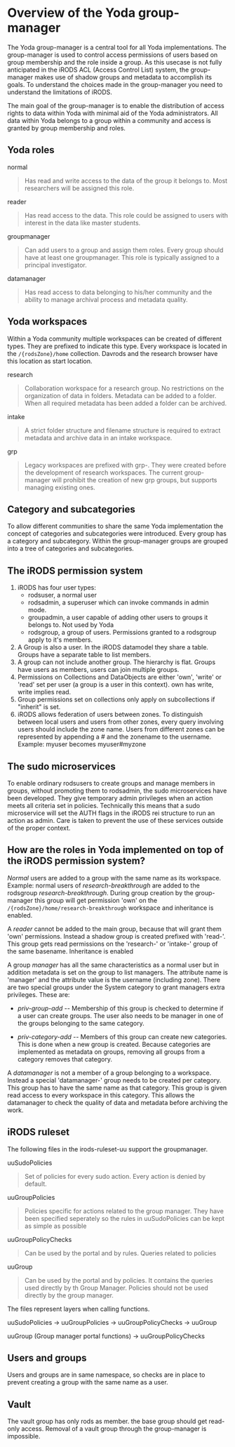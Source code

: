 # Overview of the Yoda group-manager
The Yoda group-manager is a central tool for all Yoda implementations. The group-manager is used to control access permissions of users based on group membership and the role inside a group. As this usecase is not fully anticipated in the iRODS ACL (Access Control List) system, the group-manager makes use of shadow groups and metadata to accomplish its goals. To understand the choices made in the group-manager you need to understand the limitations of iRODS.


The main goal of the group-manager is to enable the distribution of access rights to data within Yoda with minimal aid of the Yoda administrators. All data within Yoda belongs to a group within a community and access is granted by group membership and roles.

## Yoda roles
normal
> Has read and write access to the data of the group it belongs to. Most researchers will be assigned this role.

reader
> Has read access to the data. This role could be assigned to users with interest in the data like master students.

groupmanager

> Can add users to a group and assign them roles. Every group should have at least one groupmanager. This role is typically assigned to a principal investigator.


datamanager
> Has read access to data belonging to his/her community and the ability to manage archival process and metadata quality.


## Yoda workspaces
Within a Yoda community multiple workspaces can be created of different types. They are prefixed to indicate this type. Every workspace is located in the `/{rodsZone}/home` collection. Davrods and the research browser have this location as start location.

research
> Collaboration workspace for a research group. No restrictions on the organization of data in folders. Metadata can be added to a folder. When all required metadata has been added a folder can be archived.

intake
> A strict folder structure and filename structure is required to extract metadata and archive data in an intake workspace.

grp
> Legacy workspaces are prefixed with grp-. They were created before the development of research workspaces. The current group-manager will prohibit the creation of new grp groups, but supports managing existing ones.


## Category and subcategories
To allow different communities to share the same Yoda implementation the concept of categories and subcategories were introduced. Every group has a category and subcategory. Within the group-manager groups are grouped into a tree of categories and subcategories.

## The iRODS permission system
1. iRODS has four user types:
	- rodsuser, a normal user
	- rodsadmin, a superuser which can invoke commands in admin mode.
	- groupadmin, a user capable of adding other users to groups it belongs to. Not used by Yoda
	- rodsgroup, a group of users. Permissions granted to a rodsgroup apply to it's members.
2. A Group is also a user. In the iRODS datamodel they share a table. Groups have a separate table to list members.
3. A group can not include another group. The hierarchy is flat. Groups have users as members, users can join multiple groups.
4. Permissions on Collections and DataObjects are either 'own', 'write' or 'read' set per user (a group is a user in this context). own has write, write implies read.
5. Group permissions set on collections only apply on subcollections if "inherit" is set.
6. iRODS allows federation of users between zones. To distinguish between local users and users from other zones, every query involving users should include the zone name.  Users from different zones can be represented by appending a # and the zonename to the username. Example: myuser becomes myuser#myzone


## The sudo microservices
To enable ordinary rodsusers to create groups and manage members in groups, without promoting them to rodsadmin, the sudo microservices have been developed. They give temporary admin privileges when an action meets all criteria set in policies. Technically this means that a sudo microservice will set the AUTH flags in the iRODS rei structure to run an action as admin. Care is taken to prevent the use of these services outside of the proper context.


## How are the roles in Yoda implemented on top of the iRODS permission system?
*Normal* users are added to a group with the same name as its workspace. Example: normal users of *research-breakthrough* are added to the rodsgroup *research-breakthrough*. During group creation by the group-manager this group will get permission 'own' on the `/{rodsZone}/home/research-breakthrough` workspace and inheritance is enabled.

A *reader* cannot be added to the main group, because that will grant them 'own' permissions. Instead a shadow group is created prefixed with 'read-'. This group gets read permissions on the 'research-' or 'intake-' group of the same basename. Inheritance is enabled

A group *manager* has all the same characteristics as a normal user but in addition metadata is set on the group to list managers. The attribute name is 'manager' and the attribute value is the username (including zone). There are two special groups under the System category to grant managers extra privileges. These are:
  - *priv-group-add* --
    Membership of this group is checked to determine if a user can create groups. The user also needs to be manager in one of the groups belonging to the same category.

  - *priv-category-add* --
    Members of this group can create new categories. This is done when a new group is created. Because categories are implemented as metadata on groups, removing all groups from a category removes that category.

A *datamanager* is not a member of a group belonging to a workspace. Instead a special 'datamanager-' group needs to be created per category. This group has to have the same name as that category. This group is given read access to every workspace in this category. This allows the datamanager to check the quality of data and metadata before archiving the work.

## iRODS ruleset
The following files in the irods-ruleset-uu support the groupmanager.

uuSudoPolicies
> Set of policies for every sudo action. Every action is denied by default.

uuGroupPolicies
> Policies specific for actions related to the group manager. They have been specified seperately so the rules in uuSudoPolicies can be kept as simple as possible

uuGroupPolicyChecks
> Can be used by the portal and by rules. Queries related to policies

uuGroup
> Can be used by the portal and by policies. It contains the queries used directly by th Group Manager. Policies should not be used directly by the group manager.

The files represent layers when calling functions.

uuSudoPolicies -> uuGroupPolicies -> uuGroupPolicyChecks -> uuGroup

uuGroup (Group manager portal functions) -> uuGroupPolicyChecks


## Users and groups
Users and groups are in same namespace, so checks are in place to prevent creating a group with the same name as a user.


## Vault
The vault group has only rods as member. the base group should get read-only access. Removal of a vault group through the group-manager is impossible.
